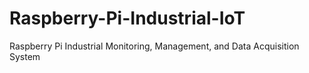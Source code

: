 # Raspberry-Pi-Industrial-IoT
Raspberry Pi Industrial Monitoring, Management, and Data Acquisition System
